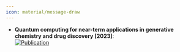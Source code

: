 ```yaml
---
icon: material/message-draw
---
```


- **Quantum computing for near-term applications in generative chemistry and drug discovery [2023]**:   
	[![Publication](https://img.shields.io/badge/Publication-Citations:25-blue?style=for-the-badge&logo=bookstack)](https://doi.org/10.1016/j.drudis.2023.103675)  

